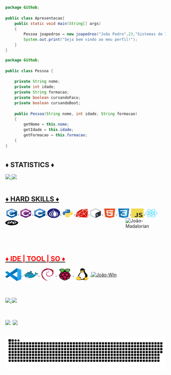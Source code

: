 ```java
package Github;

public class Apresentacao{   
    public static void main(String[] args)
    {
        Pessoa joapedroo = new joapedroo("João Pedro",23,"Sistemas de Informação",true,true");
        System.out.print("Seja bem vindo ao meu perfil!");
    }
}

```
```java
package Github;

public class Pessoa {

    private String nome; 
    private int idade; 
    private String formacao; 
    private boolean cursandoFacu;
    private boolean cursandoBoot;
    
    public Pessoa(String nome, int idade, String formacao)
    {
        getNome = this.nome;
        getIdade = this.idade;
        getFormacao = this.formacao;
    {
}
```
<h1></h1>
  <h2><b>♦ STATISTICS ♦</b></h2>
  <a href="https://github.com/joapedroo">
  <img height="150em" src="https://github-readme-stats.vercel.app/api?username=joapedroo&show_icons=true&theme=github_dark&include_all_commits=true&count_private=true"/>
  <img height="150em" src="https://github-readme-stats.vercel.app/api/top-langs/?username=joapedroo&layout=compact&langs_count=7&theme=github_dark"/>
</div>
<div style="display: inline_block"><br>
  <h2><b>♦ HARD SKILLS ♦</b></h2>
 <img align="center" alt="João-C" height="30" width="40" src="https://raw.githubusercontent.com/devicons/devicon/master/icons/c/c-original.svg">
 <img align="center" alt="João-Csharp" height="30" width="40" src="https://raw.githubusercontent.com/devicons/devicon/master/icons/csharp/csharp-original.svg">
 <img align="center" alt="João-C++" height="30" width="40" src="https://raw.githubusercontent.com/devicons/devicon/master/icons/cplusplus/cplusplus-original.svg">
 <img align="center" alt="João-Perl" height="30" width="40" src="https://raw.githubusercontent.com/devicons/devicon/master/icons/perl/perl-original.svg">
 <img align="center" alt="João-Python" height="30" width="40" src="https://raw.githubusercontent.com/devicons/devicon/master/icons/python/python-original.svg">     
 <img align="center" alt="João-Ruby" height="30" width="40" src="https://raw.githubusercontent.com/devicons/devicon/master/icons/ruby/ruby-plain.svg">
 <img align="center" alt="João-Bash" height="30" width="40" src="https://raw.githubusercontent.com/devicons/devicon/master/icons/bash/bash-original.svg">
 <img align="center" alt="João-HTML" height="30" width="40" src="https://raw.githubusercontent.com/devicons/devicon/master/icons/html5/html5-original.svg">
 <img align="center" alt="João-CSS" height="30" width="40" src="https://raw.githubusercontent.com/devicons/devicon/master/icons/css3/css3-original.svg">
 <img align="center" alt="João-JS" height="30" width="40" src="https://raw.githubusercontent.com/devicons/devicon/master/icons/javascript/javascript-original.svg">
 <img align="center" alt="João-React" height="30" width="40" src="https://raw.githubusercontent.com/devicons/devicon/master/icons/react/react-original.svg">
 <img align="center" alt="João-PHP" height="30" width="40" src="https://raw.githubusercontent.com/devicons/devicon/master/icons/php/php-plain.svg">
 <img align="right" alt="João-Madalorian" width="25%"  height="25%"src="https://c.tenor.com/rarynTvGJaUAAAAM/cicada3301-glitch.gif">
</div>
 <h1></h1>
<div style="display: inline_block border-style: solid}"><br>
  <h2 style="color:red" ><b>♦ IDE | TOOL | SO ♦ </b></h2>
  <img align="center" alt="João-vscode" height="40" width="50" src="https://raw.githubusercontent.com/devicons/devicon/master/icons/vscode/vscode-original.svg">
  <img align="center" alt="João-Docker" height="40" width="50" src="https://raw.githubusercontent.com/devicons/devicon/master/icons/docker/docker-original.svg">
  <img align="center" alt="João-Debian" height="40" width="50" src="https://raw.githubusercontent.com/devicons/devicon/master/icons/debian/debian-original.svg">
  <img align="center" alt="João-Raspberrypi" height="40" width="50" src="https://raw.githubusercontent.com/devicons/devicon/master/icons/raspberrypi/raspberrypi-original.svg">
  <img align="center" alt="João-Linux" height="40" width="50" src="https://raw.githubusercontent.com/devicons/devicon/master/icons/linux/linux-original.svg">
 <table>
  <img align="center" alt="João-Win" height="40" width="50" border="solid 1px" src="https://cdn.jsdelivr.net/gh/devicons/devicon/icons/windows8/windows8-original.svg">
  </table>
</div>
 <h1></h1>
 <div style="display: inline_block">
  <a href="https://github.com/joapedroo/teste">
  <img height="120em" src="https://github-readme-stats.vercel.app/api/pin/?username=joapedroo&repo=teste&theme=github_dark"/>
  <a href="https://github.com/joapedroo/Parsing-html">
  <img height="120em" src="https://github-readme-stats.vercel.app/api/pin/?username=joapedroo&repo=Parsing-html&theme=github_dark"/>
</div>
 <h1><h1>
<div> 
  <a href="https://www.instagram.com/" target="_blank"><img src="https://img.shields.io/badge/-Instagram-%23E4405F?style=for-the-badge&logo=instagram&logoColor=white" target="_blank"></a>
  <a href="https://www.linkedin.com/in/joapedroo/" target="_blank"><img src="https://img.shields.io/badge/-LinkedIn-%230077B5?style=for-the-badge&logo=linkedin&logoColor=white" target="_blank"></a> 
  
 ![Snake animation](https://github.com/joapedroo/joapedroo/blob/output/github-contribution-grid-snake.svg)

